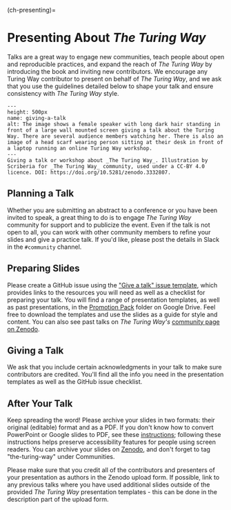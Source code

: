 (ch-presenting)=
# Presenting About _The Turing Way_
Talks are a great way to engage new communities, teach people about open and reproducible practices, and expand the reach of _The Turing Way_ by introducing the book and inviting new contributors. We encourage any Turing Way contributor to present on behalf of _The Turing Way_, and we ask that you use the guidelines detailed below to shape your talk and ensure consistency with _The Turing Way_ style.

```{figure} ../figures/giving-a-talk.*
---
height: 500px
name: giving-a-talk
alt: The image shows a female speaker with long dark hair standing in front of a large wall mounted screen giving a talk about the Turing Way. There are several audience members watching her. There is also an image of a head scarf wearing person sitting at their desk in front of a laptop running an online Turing Way workshop.
---
Giving a talk or workshop about _The Turing Way_. Illustration by Scriberia for _The Turing Way_ community, used under a CC-BY 4.0 licence. DOI: https://doi.org/10.5281/zenodo.3332807.
```

## Planning a Talk
Whether you are submitting an abstract to a conference or you have been invited to speak, a great thing to do is to engage _The Turing Way_ community for support and to publicize the event. Even if the talk is not open to all, you can work with other community members to refine your slides and give a practice talk. If you'd like, please post the details in Slack in the `#community` channel.

## Preparing Slides
Please create a GitHub issue using the ["Give a talk" issue template](https://github.com/alan-turing-institute/the-turing-way/issues/new?assignees=&labels=talks-and-workshops%2Cnewsletter&template=give_a_talk.yml&title=%5BTALK%5D+%3Ctitle%3E), which provides links to the resources you will need as well as a checklist for preparing your talk. You will find a range of presentation templates, as well as past presentations, in the [Promotion Pack](https://drive.google.com/drive/folders/1mzGmbJkPnP5q1goQesxDc_E5zAPL0eTF?usp=sharing) folder on Google Drive. Feel free to download the templates and use the slides as a guide for style and content. You can also see past talks on _The Turing Way's_ [community page on Zenodo](https://zenodo.org/communities/the-turing-way/?page=1&size=20).

## Giving a Talk
We ask that you include certain acknowledgments in your talk to make sure contributors are credited. You'll find all the info you need in the presentation templates as well as the GitHub issue checklist.

## After Your Talk
Keep spreading the word! Please archive your slides in two formats: their original (editable) format and as a PDF. If you don't know how to convert PowerPoint or Google slides to PDF, see these [instructions](https://www.wikihow.com/Convert-Powerpoint-to-PDF); following these instructions helps preserve accessibility features for people using screen readers. You can archive your slides on [Zenodo](https://zenodo.org/communities/the-turing-way/), and don't forget to tag "the-turing-way" under Communities.

Please make sure that you credit all of the contributors and presenters of your presentation as authors in the Zenodo upload form. If possible, link to any previous talks where you have used additional slides outside of the provided _The Turing Way_ presentation templates - this can be done in the description part of the upload form.
